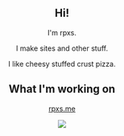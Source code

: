 <div class="container" align="center">
   <h2>Hi!</h2>
   <p>I'm rpxs.</p>
   <p>I make sites and other stuff.</p>
   <p>I like cheesy stuffed crust pizza.</p>
   <h2>What I'm working on</h2>
   <a href="https://rpxs.me" target="_blank">
      <p>rpxs.me
      <p>
   </a>
<tr>
<td>
   <img src="https://github-readme-stats.vercel.app/api?username=rpxs&theme=chartreuse-dark&count_private=true" />
</td>
   </tr>
</div>
